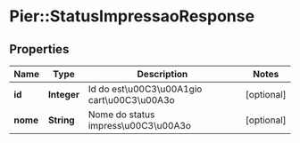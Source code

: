 # Pier::StatusImpressaoResponse

## Properties
Name | Type | Description | Notes
------------ | ------------- | ------------- | -------------
**id** | **Integer** | Id do est\u00C3\u00A1gio cart\u00C3\u00A3o | [optional] 
**nome** | **String** | Nome do status impress\u00C3\u00A3o | [optional] 



